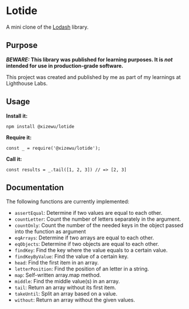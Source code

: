 # Lotide

A mini clone of the [Lodash](https://lodash.com) library.

## Purpose

**_BEWARE:_ This library was published for learning purposes. It is _not_ intended for use in production-grade software.**

This project was created and published by me as part of my learnings at Lighthouse Labs. 

## Usage

**Install it:**

`npm install @xizewu/lotide`

**Require it:**

`const _ = require('@xizewu/lotide');`

**Call it:**

`const results = _.tail([1, 2, 3]) // => [2, 3]`

## Documentation

The following functions are currently implemented:

* `assertEqual`: Determine if two values are equal to each other.
* `countLetter`: Count the number of letters separately in the argument.
* `countOnly`: Count the number of the needed keys in the object passed into the function as argument
* `eqArrays`: Determine if two arrays are equal to each other.
* `eqObjects`: Determine if two objects are equal to each other.
* `findKey`: Find the key where the value equals to a certain value.
* `findKeyByValue`: Find the value of a certain key.
* `head`: Find the first item in an array.
* `letterPosition`: Find the position of an letter in a string.
* `map`: Self-written array.map method.
* `middle`: Find the middle value(s) in an array.
* `tail`: Return an array without its first item.
* `takeUntil`: Split an array based on a value.
* `without`: Return an array without the given values.
